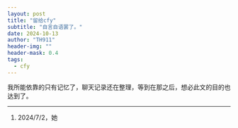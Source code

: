 ```yaml
---
layout: post
title: "留给cfy"
subtitle: "自言自语罢了。"
date: 2024-10-13
author: "TH911"
header-img: ""
header-mask: 0.4
tags:
  - cfy
---
```


我所能依靠的只有记忆了，聊天记录还在整理，等到在那之后，想必此文的目的也达到了。

***

1. 2024/7/2，她